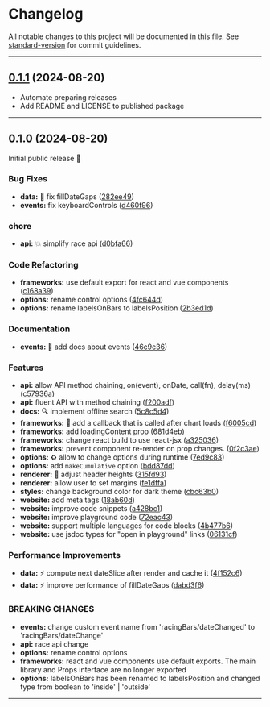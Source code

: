# Changelog

All notable changes to this project will be documented in this file. See [standard-version](https://github.com/conventional-changelog/standard-version) for commit guidelines.

---

## [0.1.1](https://github.com/hatemhosny/racing-bars/compare/v0.1.0...0.1.1) (2024-08-20)

- Automate preparing releases
- Add README and LICENSE to published package

---

## 0.1.0 (2024-08-20)

Initial public release 🎉

### Bug Fixes

- **data:** :bug: fix fillDateGaps ([282ee49](https://github.com/hatemhosny/racing-bars/commit/282ee4997d2e117ccb9ea5c8fb8ba7dcd2376aa3))
- **events:** fix keyboardControls ([d460f96](https://github.com/hatemhosny/racing-bars/commit/d460f964d3a59254acf8d259347facd9b58d7462))

### chore

- **api:** :boom: simplify race api ([d0bfa66](https://github.com/hatemhosny/racing-bars/commit/d0bfa6642dbd0591434c6ae560690f4b184fc982))

### Code Refactoring

- **frameworks:** use default export for react and vue components ([c168a39](https://github.com/hatemhosny/racing-bars/commit/c168a39fd71903bae6d873cbda3f6e7593ef98e3))
- **options:** rename control options ([4fc644d](https://github.com/hatemhosny/racing-bars/commit/4fc644d261c86f475662f2a7f6cba1bce4def3f5))
- **options:** rename labelsOnBars to labelsPosition ([2b3ed1d](https://github.com/hatemhosny/racing-bars/commit/2b3ed1d7d2adade3ed56651250e564f606011b78))

### Documentation

- **events:** :pencil: add docs about events ([46c9c36](https://github.com/hatemhosny/racing-bars/commit/46c9c36c2b27ec8e36e5938820fac14587d7d0c9))

### Features

- **api:** allow API method chaining, on(event), onDate, call(fn), delay(ms) ([c57936a](https://github.com/hatemhosny/racing-bars/commit/c57936a09ed0a37f490107c6de026379ea2b8b38))
- **api:** fluent API with method chaining ([f200adf](https://github.com/hatemhosny/racing-bars/commit/f200adfd9fb69a8a19a2ee7575ea6fc3fda80f34))
- **docs:** :mag: implement offline search ([5c8c5d4](https://github.com/hatemhosny/racing-bars/commit/5c8c5d4bbacb406fac7e939b604c860978c2ac3b))
- **frameworks:** :iphone: add a callback that is called after chart loads ([f6005cd](https://github.com/hatemhosny/racing-bars/commit/f6005cd5d289ecf86f0f355a0b252248dd7c11ed))
- **frameworks:** add loadingContent prop ([681d4eb](https://github.com/hatemhosny/racing-bars/commit/681d4eb616b274d480a0e8accd220278c1acafde))
- **frameworks:** change react build to use react-jsx ([a325036](https://github.com/hatemhosny/racing-bars/commit/a3250364efee1e0b58091696fc5db8dc6f810255))
- **frameworks:** prevent component re-render on prop changes. ([0f2c3ae](https://github.com/hatemhosny/racing-bars/commit/0f2c3ae32063569b420f3a448acce3db040eeb97))
- **options:** :recycle: allow to change options during runtime ([7ed9c83](https://github.com/hatemhosny/racing-bars/commit/7ed9c83ef6c9955c20a3f7b3cc5282f927d56426))
- **options:** add `makeCumulative` option ([bdd87dd](https://github.com/hatemhosny/racing-bars/commit/bdd87dd441e91c6f3b28613625ad23e9d280d6bb))
- **renderer:** :art: adjust header heights ([315fd93](https://github.com/hatemhosny/racing-bars/commit/315fd93894751a6dfc0c8d5d7dfffa6132c08cce))
- **renderer:** allow user to set margins ([fe1dffa](https://github.com/hatemhosny/racing-bars/commit/fe1dffa08c6f97a1b274bb4847f598ff2af9dcd7))
- **styles:** change background color for dark theme ([cbc63b0](https://github.com/hatemhosny/racing-bars/commit/cbc63b05901050d1aa4383076850d74b8d615864))
- **website:** add meta tags ([18ab60d](https://github.com/hatemhosny/racing-bars/commit/18ab60d4315ba37e471371b9f563a48c448b2143))
- **website:** improve code snippets ([a428bc1](https://github.com/hatemhosny/racing-bars/commit/a428bc112f5fc65a5afc300b0829334382c1d2f1))
- **website:** improve playground code ([72eac43](https://github.com/hatemhosny/racing-bars/commit/72eac437f49339ebc0db016a02c6546f8b8b7c9e))
- **website:** support multiple languages for code blocks ([4b477b6](https://github.com/hatemhosny/racing-bars/commit/4b477b628562f03e7ff68043d5f106b236d4ca62))
- **website:** use jsdoc types for "open in playground" links ([06131cf](https://github.com/hatemhosny/racing-bars/commit/06131cf3878ade16491eb4bf23b6d985c04c4b48))

### Performance Improvements

- **data:** :zap: compute next dateSlice after render and cache it ([4f152c6](https://github.com/hatemhosny/racing-bars/commit/4f152c635fddcb5cbd6693608cb0b2013b705cd0))
- **data:** :zap: improve performance of fillDateGaps ([dabd3f6](https://github.com/hatemhosny/racing-bars/commit/dabd3f699e5dbc9824ebf39e051258c0a42927ab))

### BREAKING CHANGES

- **events:** change custom event name from
  'racingBars/dateChanged' to 'racingBars/dateChange'
- **api:** race api change
- **options:** rename control options
- **frameworks:** react and vue components use default exports.
  The main library and Props interface are no longer exported
- **options:** labelsOnBars has been renamed to labelsPosition
  and changed type from boolean to 'inside' | 'outside'

---
